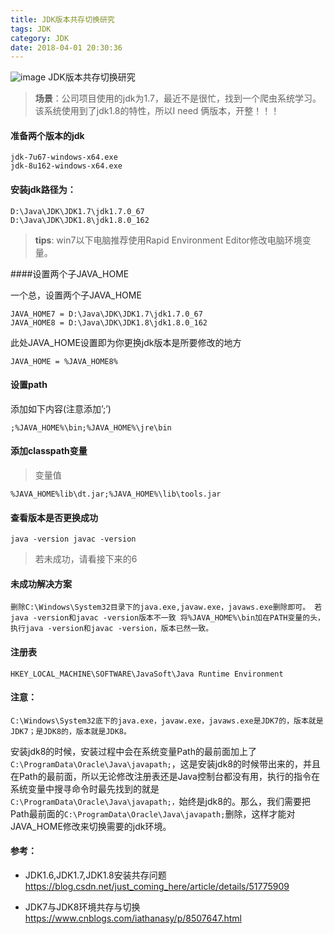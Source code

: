 ```yaml
---
title: JDK版本共存切换研究
tags: JDK
category: JDK
date: 2018-04-01 20:30:36
---
```

![image](http://ovi3ob9p4.bkt.clouddn.com/TIETU/CT0166.jpg)
JDK版本共存切换研究
<!--more-->
> **场景**：公司项目使用的jdk为1.7，最近不是很忙，找到一个爬虫系统学习。该系统使用到了jdk1.8的特性，所以I need 俩版本，开整！！！

#### 准备两个版本的jdk

```
jdk-7u67-windows-x64.exe
jdk-8u162-windows-x64.exe
```

#### 安装jdk路径为：

```
D:\Java\JDK\JDK1.7\jdk1.7.0_67
D:\Java\JDK\JDK1.8\jdk1.8.0_162
```

> **tips**: win7以下电脑推荐使用Rapid Environment Editor修改电脑环境变量。

####设置两个子JAVA_HOME

一个总，设置两个子JAVA_HOME

```
JAVA_HOME7 = D:\Java\JDK\JDK1.7\jdk1.7.0_67
JAVA_HOME8 = D:\Java\JDK\JDK1.8\jdk1.8.0_162
```

此处JAVA_HOME设置即为你更换jdk版本是所要修改的地方

```
JAVA_HOME = %JAVA_HOME8%
```

#### 设置path 

添加如下内容(注意添加’;’)

```
;%JAVA_HOME%\bin;%JAVA_HOME%\jre\bin
```

#### 添加classpath变量

> 变量值

```
%JAVA_HOME%lib\dt.jar;%JAVA_HOME%\lib\tools.jar
```

#### 查看版本是否更换成功

```
java -version javac -version
```

> 若未成功，请看接下来的6

#### 未成功解决方案

```
删除C:\Windows\System32目录下的java.exe,javaw.exe，javaws.exe删除即可。 若java -version和javac -version版本不一致 将%JAVA_HOME%\bin加在PATH变量的头，执行java -version和javac -version，版本已然一致。
```
#### 注册表

```
HKEY_LOCAL_MACHINE\SOFTWARE\JavaSoft\Java Runtime Environment
```

#### 注意：

`C:\Windows\System32底下的java.exe，javaw.exe，javaws.exe是JDK7的，版本就是JDK7；是JDK8的，版本就是JDK8。`

安装jdk8的时候，安装过程中会在系统变量Path的最前面加上了`C:\ProgramData\Oracle\Java\javapath;`，这是安装jdk8的时候带出来的，并且在Path的最前面，所以无论修改注册表还是Java控制台都没有用，执行的指令在系统变量中搜寻命令时最先找到的就是`C:\ProgramData\Oracle\Java\javapath;，`始终是jdk8的。那么，我们需要把Path最前面的`C:\ProgramData\Oracle\Java\javapath;`删除，这样才能对JAVA_HOME修改来切换需要的jdk环境。

#### 参考：

- JDK1.6,JDK1.7,JDK1.8安装共存问题 https://blog.csdn.net/just_coming_here/article/details/51775909

-  JDK7与JDK8环境共存与切换 https://www.cnblogs.com/iathanasy/p/8507647.html

